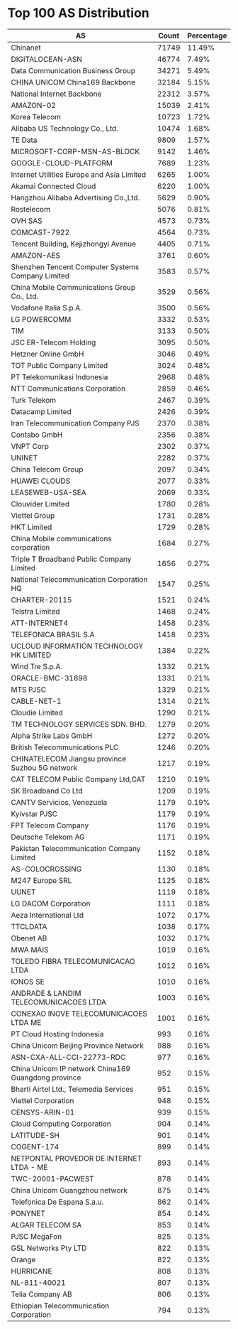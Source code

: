 # Top 100 AS Distribution
| AS | Count | Percentage |
|----|----|----|
| Chinanet | 71749 | 11.49% |
| DIGITALOCEAN-ASN | 46774 | 7.49% |
| Data Communication Business Group | 34271 | 5.49% |
| CHINA UNICOM China169 Backbone | 32184 | 5.15% |
| National Internet Backbone | 22312 | 3.57% |
| AMAZON-02 | 15039 | 2.41% |
| Korea Telecom | 10723 | 1.72% |
| Alibaba US Technology Co., Ltd. | 10474 | 1.68% |
| TE Data | 9809 | 1.57% |
| MICROSOFT-CORP-MSN-AS-BLOCK | 9142 | 1.46% |
| GOOGLE-CLOUD-PLATFORM | 7689 | 1.23% |
| Internet Utilities Europe and Asia Limited | 6265 | 1.00% |
| Akamai Connected Cloud | 6220 | 1.00% |
| Hangzhou Alibaba Advertising Co.,Ltd. | 5629 | 0.90% |
| Rostelecom | 5076 | 0.81% |
| OVH SAS | 4573 | 0.73% |
| COMCAST-7922 | 4564 | 0.73% |
| Tencent Building, Kejizhongyi Avenue | 4405 | 0.71% |
| AMAZON-AES | 3761 | 0.60% |
| Shenzhen Tencent Computer Systems Company Limited | 3583 | 0.57% |
| China Mobile Communications Group Co., Ltd. | 3529 | 0.56% |
| Vodafone Italia S.p.A. | 3500 | 0.56% |
| LG POWERCOMM | 3332 | 0.53% |
| TIM | 3133 | 0.50% |
| JSC ER-Telecom Holding | 3095 | 0.50% |
| Hetzner Online GmbH | 3046 | 0.49% |
| TOT Public Company Limited | 3024 | 0.48% |
| PT Telekomunikasi Indonesia | 2968 | 0.48% |
| NTT Communications Corporation | 2859 | 0.46% |
| Turk Telekom | 2467 | 0.39% |
| Datacamp Limited | 2426 | 0.39% |
| Iran Telecommunication Company PJS | 2370 | 0.38% |
| Contabo GmbH | 2356 | 0.38% |
| VNPT Corp | 2302 | 0.37% |
| UNINET | 2282 | 0.37% |
| China Telecom Group | 2097 | 0.34% |
| HUAWEI CLOUDS | 2077 | 0.33% |
| LEASEWEB-USA-SEA | 2069 | 0.33% |
| Clouvider Limited | 1780 | 0.28% |
| Viettel Group | 1731 | 0.28% |
| HKT Limited | 1729 | 0.28% |
| China Mobile communications corporation | 1684 | 0.27% |
| Triple T Broadband Public Company Limited | 1656 | 0.27% |
| National Telecommunication Corporation HQ | 1547 | 0.25% |
| CHARTER-20115 | 1521 | 0.24% |
| Telstra Limited | 1468 | 0.24% |
| ATT-INTERNET4 | 1458 | 0.23% |
| TELEFONICA BRASIL S.A | 1418 | 0.23% |
| UCLOUD INFORMATION TECHNOLOGY HK LIMITED | 1384 | 0.22% |
| Wind Tre S.p.A. | 1332 | 0.21% |
| ORACLE-BMC-31898 | 1331 | 0.21% |
| MTS PJSC | 1329 | 0.21% |
| CABLE-NET-1 | 1314 | 0.21% |
| Cloudie Limited | 1290 | 0.21% |
| TM TECHNOLOGY SERVICES SDN. BHD. | 1279 | 0.20% |
| Alpha Strike Labs GmbH | 1272 | 0.20% |
| British Telecommunications PLC | 1246 | 0.20% |
| CHINATELECOM Jiangsu province Suzhou 5G network | 1217 | 0.19% |
| CAT TELECOM Public Company Ltd,CAT | 1210 | 0.19% |
| SK Broadband Co Ltd | 1209 | 0.19% |
| CANTV Servicios, Venezuela | 1179 | 0.19% |
| Kyivstar PJSC | 1179 | 0.19% |
| FPT Telecom Company | 1176 | 0.19% |
| Deutsche Telekom AG | 1171 | 0.19% |
| Pakistan Telecommunication Company Limited | 1152 | 0.18% |
| AS-COLOCROSSING | 1130 | 0.18% |
| M247 Europe SRL | 1125 | 0.18% |
| UUNET | 1119 | 0.18% |
| LG DACOM Corporation | 1111 | 0.18% |
| Aeza International Ltd | 1072 | 0.17% |
| TTCLDATA | 1038 | 0.17% |
| Obenet AB | 1032 | 0.17% |
| MWA MAIS | 1019 | 0.16% |
| TOLEDO FIBRA TELECOMUNICACAO LTDA | 1012 | 0.16% |
| IONOS SE | 1010 | 0.16% |
| ANDRADE & LANDIM TELECOMUNICACOES LTDA | 1003 | 0.16% |
| CONEXAO INOVE TELECOMUNICACOES LTDA ME | 1001 | 0.16% |
| PT Cloud Hosting Indonesia | 993 | 0.16% |
| China Unicom Beijing Province Network | 988 | 0.16% |
| ASN-CXA-ALL-CCI-22773-RDC | 977 | 0.16% |
| China Unicom IP network China169 Guangdong province | 952 | 0.15% |
| Bharti Airtel Ltd., Telemedia Services | 951 | 0.15% |
| Viettel Corporation | 948 | 0.15% |
| CENSYS-ARIN-01 | 939 | 0.15% |
| Cloud Computing Corporation | 904 | 0.14% |
| LATITUDE-SH | 901 | 0.14% |
| COGENT-174 | 899 | 0.14% |
| NETPONTAL PROVEDOR DE INTERNET LTDA - ME | 893 | 0.14% |
| TWC-20001-PACWEST | 878 | 0.14% |
| China Unicom Guangzhou network | 875 | 0.14% |
| Telefonica De Espana S.a.u. | 862 | 0.14% |
| PONYNET | 854 | 0.14% |
| ALGAR TELECOM SA | 853 | 0.14% |
| PJSC MegaFon | 825 | 0.13% |
| GSL Networks Pty LTD | 822 | 0.13% |
| Orange | 822 | 0.13% |
| HURRICANE | 808 | 0.13% |
| NL-811-40021 | 807 | 0.13% |
| Telia Company AB | 806 | 0.13% |
| Ethiopian Telecommunication Corporation | 794 | 0.13% |
